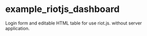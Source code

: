 # example_riotjs_dashboard
Login form and editable HTML table for use riot.js. without server application.
